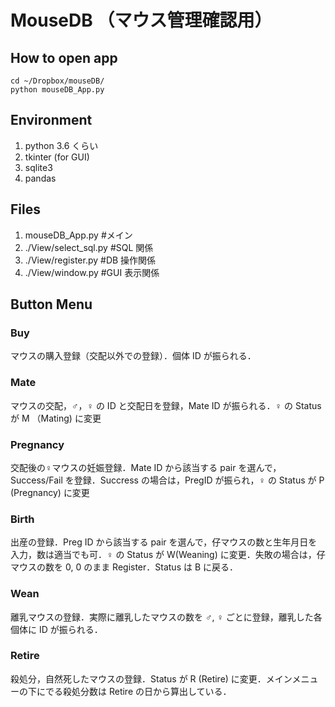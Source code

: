 # MouseDB （マウス管理確認用）

## How to open app
    cd ~/Dropbox/mouseDB/ 
    python mouseDB_App.py

## Environment
1. python 3.6 くらい
2. tkinter (for GUI)
3. sqlite3
4. pandas

## Files
1. mouseDB_App.py #メイン
2. ./View/select_sql.py #SQL 関係
3. ./View/register.py #DB 操作関係
4. ./View/window.py #GUI 表示関係

## Button Menu
### Buy
マウスの購入登録（交配以外での登録）．個体 ID が振られる．
### Mate
マウスの交配，♂，♀ の ID と交配日を登録，Mate ID が振られる．♀ の Status が M （Mating) に変更
### Pregnancy
交配後の♀マウスの妊娠登録．Mate ID から該当する pair を選んで，Success/Fail を登録．Succress の場合は，PregID が振られ，♀ の Status が P (Pregnancy) に変更
### Birth
出産の登録．Preg ID から該当する pair を選んで，仔マウスの数と生年月日を入力，数は適当でも可．♀ の Status が W(Weaning) に変更．失敗の場合は，仔マウスの数を 0, 0 のまま Register．Status は B に戻る．
### Wean
離乳マウスの登録．実際に離乳したマウスの数を ♂, ♀ ごとに登録，離乳した各個体に ID が振られる．
### Retire
殺処分，自然死したマウスの登録．Status が R (Retire) に変更．メインメニューの下にでる殺処分数は Retire の日から算出している．


